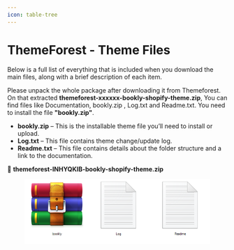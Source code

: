 ```yaml
---
icon: table-tree
---
```


# ThemeForest - Theme Files

Below is a full list of everything that is included when you download the main files, along with a brief description of each item.

Please unpack the whole package after downloading it from Themeforest. On that extracted **themeforest-xxxxxx-bookly-shopify-theme.zip**, You can find files like Documentation, bookly.zip , Log.txt and Readme.txt. You need to install the file **"bookly.zip"**.

* **bookly.zip** – This is the installable theme file you’ll need to install or upload.
* **Log.txt** – This file contains theme change/update log.
* **Readme.txt** – This file contains details about the folder structure and a link to the documentation.

📂 **themeforest-lNHYQKIB-bookly-shopify-theme.zip**



<figure><img src="../.gitbook/assets/bookly-folder.png" alt=""><figcaption></figcaption></figure>

